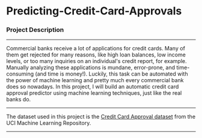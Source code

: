 # Predicting-Credit-Card-Approvals
### Project Description
***
Commercial banks receive a lot of applications for credit cards. Many of them get rejected for many reasons, like high loan balances, low income levels, or too many inquiries on an individual's credit report, for example. Manually analyzing these applications is mundane, error-prone, and time-consuming (and time is money!). Luckily, this task can be automated with the power of machine learning and pretty much every commercial bank does so nowadays. In this project, I will build an automatic credit card approval predictor using machine learning techniques, just like the real banks do.
***
The dataset used in this project is the [Credit Card Approval dataset](http://archive.ics.uci.edu/ml/datasets/credit+approval) from the UCI Machine Learning Repository.
***

